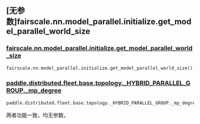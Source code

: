 ## [无参数]fairscale.nn.model_parallel.initialize.get_model_parallel_world_size

### [fairscale.nn.model_parallel.initialize.get_model_parallel_world_size](https://github.com/facebookresearch/fairscale/blob/164cc0f3170b4a3951dd84dda29c3e1504ac4d6e/fairscale/nn/model_parallel/initialize.py#L150)

```python
fairscale.nn.model_parallel.initialize.get_model_parallel_world_size()
```

### [paddle.distributed.fleet.base.topology._HYBRID_PARALLEL_GROUP._mp_degree](https://github.com/PaddlePaddle/Paddle/blob/ddac1b431483ddc0f1ee600e799aa31fc0a75961/python/paddle/distributed/fleet/base/topology.py#L185)

```python
paddle.distributed.fleet.base.topology._HYBRID_PARALLEL_GROUP._mp_degree
```
两者功能一致，均无参数。
